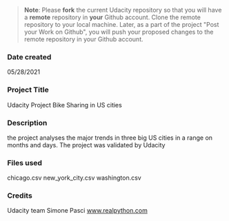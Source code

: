 >**Note**: Please **fork** the current Udacity repository so that you will have a **remote** repository in **your** Github account. Clone the remote repository to your local machine. Later, as a part of the project "Post your Work on Github", you will push your proposed changes to the remote repository in your Github account.

### Date created
05/28/2021

### Project Title
Udacity Project Bike Sharing in US cities

### Description
the project analyses the major trends in three big US cities in a range on months and days.
The project was validated by Udacity

### Files used
chicago.csv
new_york_city.csv
washington.csv

### Credits
Udacity team
Simone Pasci
www.realpython.com 

